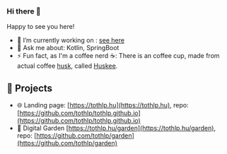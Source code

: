 ### Hi there 👋

Happy to see you here!

- 🔭 I’m currently working on : [see here](https://tothlp.hu/garden/now)
- 💬 Ask me about: Kotlin, SpringBoot
- ⚡ Fun fact, as I'm a coffee nerd :coffee:: There is an coffee cup, made from actual coffee [husk](https://help.huskee.co/en-US/what-is-huskeecup-made-from-292376), called [Huskee](https://huskee.co).

## :hammer: Projects 
* :globe_with_meridians: Landing page: [https://tothlp.hu](https://tothlp.hu), repo: [https://github.com/tothlp/tothlp.github.io](https://github.com/tothlp/tothlp.github.io)
* :deciduous_tree: Digital Garden [https://tothlp.hu/garden](https://tothlp.hu/garden), repo: [https://github.com/tothlp/garden](https://github.com/tothlp/garden)

